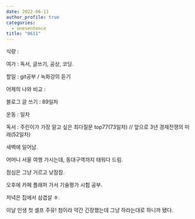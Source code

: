 ```yaml
---
date: 2022-06-11
author_profile: true
categories:
  - onesentence
title: "0611"
---
```


식량 : 

여가 : 독서, 글쓰기, 공상, 코딩.

할일 : git공부 / 녹화강의 듣기

어제의 나와 비교 : 


블로그 글 쓰기 : 89일차

운동 : 일차

독서 : 주린이가 가장 알고 싶은 최다질문 top77(73일차)  // 앞으로 3년 경제전쟁의 미래(52일차)


새벽에 일어남.

어머니 서울 여행 가시는데, 동대구역까지 태워다 드림.

점심은 그냥 거르고 낮잠잠.

오후에 카페 플래퍼 가서 기술평가 시험 공부.

저녁은 집에서 삼겹살 ㅎ.

이날 인생 첫 셀프 주유! 첨이라 약간 긴장했는데 그냥 하라는대로 하니까 됐다. 
